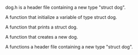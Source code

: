 dog.h is  a header file containing a new type "struct dog".

A function that initialize a variable of type struct dog.

A function that prints a struct dog.

A function that creates a new dog.

A functions a header file containing a new type "struct dog".
